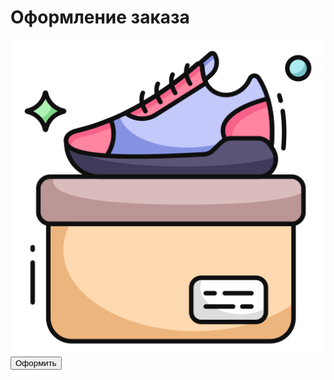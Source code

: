 <!DOCTYPE html>
<html lang="ru">
<head>
    <meta charset="utf-8">
    <meta http-equiv="X-UA-Compatible" content="IE=edge">
    <meta name="viewport" content="width=device-width, initial-scale=1">
    <title>Order</title>
</head>
<body>
    <div class="main">
        <h1>Оформление заказа</h1>
        <img src="icon.png" alt="icon">
        <button>Оформить</button>
        <script src="https://telegram.org/js/telegram-web-app.js?56"></script>
    </div>
</body>
</html>
